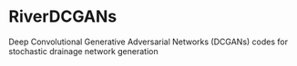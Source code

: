 # RiverDCGANs

Deep Convolutional Generative Adversarial Networks (DCGANs) codes for stochastic drainage network generation
